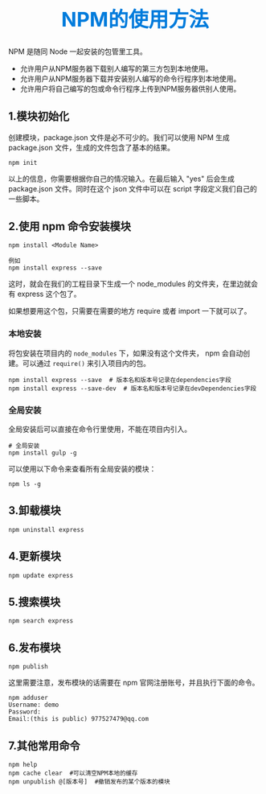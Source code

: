 <h1 style="font-size: 40px;text-align:center;color: #007cdc;">
    NPM的使用方法
</h1>

NPM 是随同 Node 一起安装的包管里工具。

- 允许用户从NPM服务器下载别人编写的第三方包到本地使用。
- 允许用户从NPM服务器下载并安装别人编写的命令行程序到本地使用。
- 允许用户将自己编写的包或命令行程序上传到NPM服务器供别人使用。

## 1.模块初始化

创建模块，package.json 文件是必不可少的。我们可以使用 NPM 生成 package.json 文件，生成的文件包含了基本的结果。

```
npm init
```

以上的信息，你需要根据你自己的情况输入。在最后输入 "yes" 后会生成 package.json 文件。同时在这个 json 文件中可以在 script 字段定义我们自己的一些脚本。

## 2.使用 npm 命令安装模块

```
npm install <Module Name>

例如
npm install express --save
```

这时，就会在我们的工程目录下生成一个 node_modules 的文件夹，在里边就会有 express 这个包了。

如果想要用这个包，只需要在需要的地方 require 或者 import 一下就可以了。

### 本地安装

将包安装在项目内的 `node_modules` 下，如果没有这个文件夹， npm 会自动创建。可以通过 `require()` 来引入项目内的包。

```
npm install express --save  # 版本名和版本号记录在dependencies字段
npm install express --save-dev  # 版本名和版本号记录在devDependencies字段
```

### 全局安装

全局安装后可以直接在命令行里使用，不能在项目内引入。

```
# 全局安装
npm install gulp -g
```

可以使用以下命令来查看所有全局安装的模块：

```
npm ls -g
```

## 3.卸载模块

```
npm uninstall express
```

## 4.更新模块

```
npm update express
```

## 5.搜索模块

```
npm search express
```

## 6.发布模块

```
npm publish
```

这里需要注意，发布模块的话需要在 npm 官网注册账号，并且执行下面的命令。

```
npm adduser
Username: demo
Password:
Email:(this is public) 977527479@qq.com
```

## 7.其他常用命令

```
npm help
npm cache clear  #可以清空NPM本地的缓存
npm unpublish @[版本号]  #撤销发布的某个版本的模块
```
